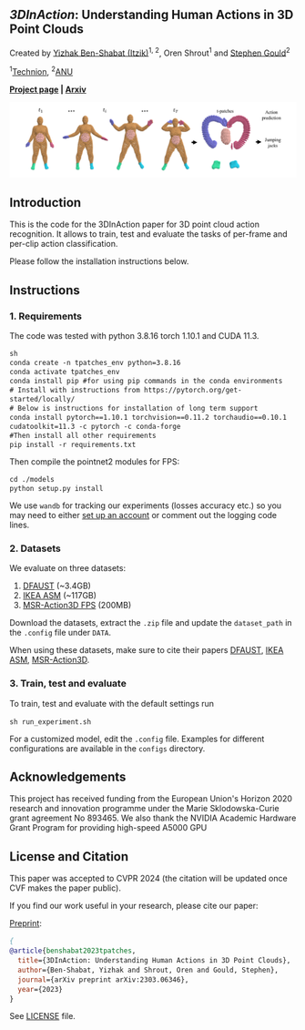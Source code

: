 ***3DInAction***: Understanding Human Actions in 3D Point Clouds
---
Created by [Yizhak Ben-Shabat (Itzik)](http://www.itzikbs.com)<sup>1, 2</sup>, Oren Shrout<sup>1</sup> and [Stephen Gould](http://users.cecs.anu.edu.au/~sgould/)<sup>2</sup>

<sup>1</sup>[Technion](https://www.technion.ac.il/), <sup>2</sup>[ANU](https://www.anu.edu.au/)

__[Project page](https://sitzikbs.github.io/3dinaction.github.io/)&nbsp;| [Arxiv](https://arxiv.org/pdf/)__

![teaser](assets/teaser.png)

## Introduction
This is the code for the 3DInAction paper for 3D point cloud action recognition.
It allows to train, test and evaluate the tasks of per-frame and per-clip action classification.

Please follow the installation instructions below.

## Instructions

### 1. Requirements
The code was tested with python 3.8.16 torch 1.10.1 and CUDA 11.3.

```
sh
conda create -n tpatches_env python=3.8.16
conda activate tpatches_env
conda install pip #for using pip commands in the conda environments
# Install with instructions from https://pytorch.org/get-started/locally/
# Below is instructions for installation of long term support
conda install pytorch==1.10.1 torchvision==0.11.2 torchaudio==0.10.1 cudatoolkit=11.3 -c pytorch -c conda-forge
#Then install all other requirements
pip install -r requirements.txt
```
Then compile the pointnet2 modules for FPS:
```
cd ./models
python setup.py install
```

We use `wandb` for tracking our experiments (losses accuracy etc.)
so you may need to either [set up an account](https://wandb.ai/site) or comment out the logging code lines.

### 2. Datasets

We evaluate on three datasets:
1. [DFAUST](https://dfaust.is.tue.mpg.de/) (~3.4GB)
2. [IKEA ASM](https://drive.google.com/file/d/12u5YQqsB5L1H1BYzvu2HVDTyeAze4b1w/view?usp=share_link) (~117GB)
3. [MSR-Action3D FPS](https://drive.google.com/file/d/1ffSQyjbaX32vRs26M9Hhw0nE2HMrUTSV/view?usp=share_link) (200MB)

Download the datasets, extract the `.zip` file and update the `dataset_path` in the `.config` file under `DATA`.

When using these datasets, make sure to cite their papers [DFAUST](https://scholar.googleusercontent.com/scholar.bib?q=info:RGX6IrpU2ooJ:scholar.google.com/&output=citation&scisdr=CgXc00R2ELeUhYL40-g:AAGBfm0AAAAAZA3-y-go0ts9juJTP1DBOg5lUNfn5zMH&scisig=AAGBfm0AAAAAZA3-y2KXFBjO0VPfoWGEy7NuvRbSZGf0&scisf=4&ct=citation&cd=-1&hl=en),
[IKEA ASM](https://scholar.googleusercontent.com/scholar.bib?q=info:hCKBKB3YslAJ:scholar.google.com/&output=citation&scisdr=CgXc00R2ELeUhYL48sg:AAGBfm0AAAAAZA3-6siLLe4GCEF2f4SPhC22Iy9pUrl-&scisig=AAGBfm0AAAAAZA3-6uWOEcWQGHrgs7ksJs_1lyndHKQ9&scisf=4&ct=citation&cd=-1&hl=en),
[MSR-Action3D](https://scholar.googleusercontent.com/scholar.bib?q=info:-qB118Rs36gJ:scholar.google.com/&output=citation&scisdr=CgXc00R2ELeUhYL5DTY:AAGBfm0AAAAAZA3_FTbAEFhuDkThjAK4_zxwo92ke8b6&scisig=AAGBfm0AAAAAZA3_FX3kgKltmprj2akmnWBi_2HZTzfZ&scisf=4&ct=citation&cd=-1&hl=en).

### 3. Train, test and evaluate

To train, test and evaluate with the default settings run

```sh run_experiment.sh```

For a customized model, edit the `.config` file.
Examples for different configurations are available in the `configs` directory.


## Acknowledgements

This project has received funding from the European Union's Horizon 2020 research and innovation
programme under the Marie Sklodowska-Curie grant agreement No 893465.
We also thank the NVIDIA Academic Hardware Grant Program for providing high-speed A5000 GPU

## License and Citation

This paper was accepted to CVPR 2024 (the citation will be updated once CVF makes the paper public). 

If you find our work useful in your research, please cite our paper:

[Preprint](http://arxiv.org/abs/2303.06346/):
```bibtex
{
@article{benshabat2023tpatches,
  title={3DInAction: Understanding Human Actions in 3D Point Clouds},
  author={Ben-Shabat, Yizhak and Shrout, Oren and Gould, Stephen},
  journal={arXiv preprint arXiv:2303.06346},
  year={2023}
}
```

See [LICENSE](LICENSE) file.
